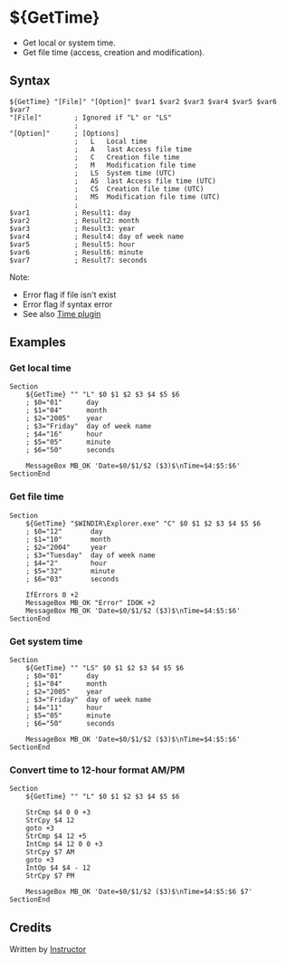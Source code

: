 # ${GetTime}

* Get local or system time.
* Get file time (access, creation and modification).

## Syntax

    ${GetTime} "[File]" "[Option]" $var1 $var2 $var3 $var4 $var5 $var6 $var7
    "[File]"        ; Ignored if "L" or "LS"
                    ;
    "[Option]"      ; [Options]
                    ;   L   Local time
                    ;   A   last Access file time
                    ;   C   Creation file time
                    ;   M   Modification file time
                    ;   LS  System time (UTC)
                    ;   AS  last Access file time (UTC)
                    ;   CS  Creation file time (UTC)
                    ;   MS  Modification file time (UTC)
                    ;
    $var1           ; Result1: day
    $var2           ; Result2: month
    $var3           ; Result3: year
    $var4           ; Result4: day of week name
    $var5           ; Result5: hour
    $var6           ; Result6: minute
    $var7           ; Result7: seconds

Note:

- Error flag if file isn't exist
- Error flag if syntax error
- See also [Time plugin][1]

## Examples

### Get local time

    Section
        ${GetTime} "" "L" $0 $1 $2 $3 $4 $5 $6
        ; $0="01"      day
        ; $1="04"      month
        ; $2="2005"    year
        ; $3="Friday"  day of week name
        ; $4="16"      hour
        ; $5="05"      minute
        ; $6="50"      seconds

        MessageBox MB_OK 'Date=$0/$1/$2 ($3)$\nTime=$4:$5:$6'
    SectionEnd

### Get file time

    Section
        ${GetTime} "$WINDIR\Explorer.exe" "C" $0 $1 $2 $3 $4 $5 $6
        ; $0="12"       day
        ; $1="10"       month
        ; $2="2004"     year
        ; $3="Tuesday"  day of week name
        ; $4="2"        hour
        ; $5="32"       minute
        ; $6="03"       seconds

        IfErrors 0 +2
        MessageBox MB_OK "Error" IDOK +2
        MessageBox MB_OK 'Date=$0/$1/$2 ($3)$\nTime=$4:$5:$6'
    SectionEnd

### Get system time

    Section
        ${GetTime} "" "LS" $0 $1 $2 $3 $4 $5 $6
        ; $0="01"      day
        ; $1="04"      month
        ; $2="2005"    year
        ; $3="Friday"  day of week name
        ; $4="11"      hour
        ; $5="05"      minute
        ; $6="50"      seconds

        MessageBox MB_OK 'Date=$0/$1/$2 ($3)$\nTime=$4:$5:$6'
    SectionEnd

### Convert time to 12-hour format AM/PM

    Section
        ${GetTime} "" "L" $0 $1 $2 $3 $4 $5 $6

        StrCmp $4 0 0 +3
        StrCpy $4 12
        goto +3
        StrCmp $4 12 +5
        IntCmp $4 12 0 0 +3
        StrCpy $7 AM
        goto +3
        IntOp $4 $4 - 12
        StrCpy $7 PM

        MessageBox MB_OK 'Date=$0/$1/$2 ($3)$\nTime=$4:$5:$6 $7'
    SectionEnd

## Credits

Written by [Instructor][2]

[1]: http://nsis.sourceforge.net/Time_plugin
[2]: http://nsis.sourceforge.net/User:Instructor
